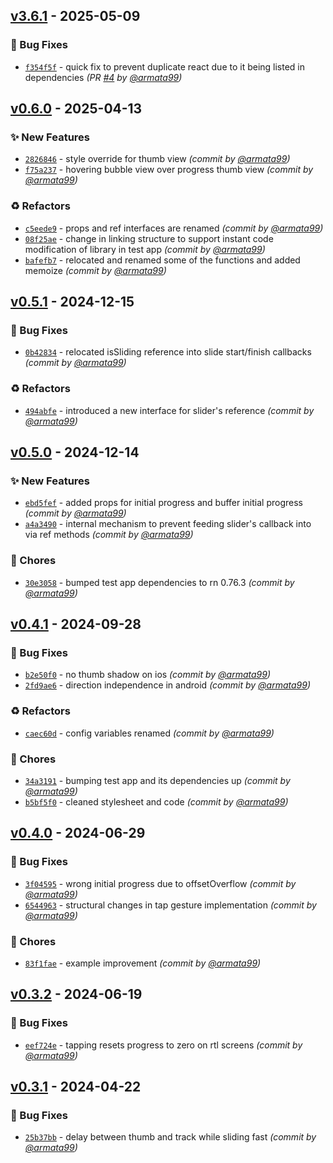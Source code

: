 
## [v3.6.1] - 2025-05-09
### :bug: Bug Fixes
- [`f354f5f`](https://github.com/armata99/rn-video-slider/commit/f354f5fc01d873213f3514ae2450d045624b7869) - quick fix to prevent duplicate react due to it being listed in dependencies *(PR [#4](https://github.com/armata99/rn-video-slider/pull/4) by [@armata99](https://github.com/armata99))*


## [v0.6.0] - 2025-04-13
### :sparkles: New Features
- [`2826846`](https://github.com/armata99/rn-video-slider/commit/2826846ce325e974b0ece92e8b25ef06e75a74dc) - style override for thumb view *(commit by [@armata99](https://github.com/armata99))*
- [`f75a237`](https://github.com/armata99/rn-video-slider/commit/f75a2373dc27c795e412226c25a731de3efa75e9) - hovering bubble view over progress thumb view *(commit by [@armata99](https://github.com/armata99))*

### :recycle: Refactors
- [`c5eede9`](https://github.com/armata99/rn-video-slider/commit/c5eede99afec5fd4e284059ff10d3728aac755e7) - props and ref interfaces are renamed *(commit by [@armata99](https://github.com/armata99))*
- [`08f25ae`](https://github.com/armata99/rn-video-slider/commit/08f25ae49a4e04e12a19b88047f8d3f9066c4591) - change in linking structure to support instant code modification of library in test app *(commit by [@armata99](https://github.com/armata99))*
- [`bafefb7`](https://github.com/armata99/rn-video-slider/commit/bafefb778b6b9b712e82f390f0fc91b20fc2713b) - relocated and renamed some of the functions and added memoize *(commit by [@armata99](https://github.com/armata99))*


## [v0.5.1] - 2024-12-15
### :bug: Bug Fixes
- [`0b42834`](https://github.com/armata99/rn-video-slider/commit/0b42834319d1f38c633a3ef6dda25ae95111c98e) - relocated isSliding reference into slide start/finish callbacks *(commit by [@armata99](https://github.com/armata99))*

### :recycle: Refactors
- [`494abfe`](https://github.com/armata99/rn-video-slider/commit/494abfe333319dae5b20f9699e577391156ca3c3) - introduced a new interface for slider's reference *(commit by [@armata99](https://github.com/armata99))*


## [v0.5.0] - 2024-12-14
### :sparkles: New Features
- [`ebd5fef`](https://github.com/armata99/rn-video-slider/commit/ebd5fef476cec30e0c09d9993c79da84617a867d) - added props for initial progress and buffer initial progress *(commit by [@armata99](https://github.com/armata99))*
- [`a4a3490`](https://github.com/armata99/rn-video-slider/commit/a4a34904fd0441925a96a431ddbf974ba80deab0) - internal mechanism to prevent feeding slider's callback into via ref methods *(commit by [@armata99](https://github.com/armata99))*

### :wrench: Chores
- [`30e3058`](https://github.com/armata99/rn-video-slider/commit/30e305830c3fb6ece2cc06dadbad1ad0e06401e4) - bumped test app dependencies to rn 0.76.3 *(commit by [@armata99](https://github.com/armata99))*


## [v0.4.1] - 2024-09-28
### :bug: Bug Fixes
- [`b2e50f0`](https://github.com/armata99/rn-video-slider/commit/b2e50f0338e524888546c7b1f147f7b565634061) - no thumb shadow on ios *(commit by [@armata99](https://github.com/armata99))*
- [`2fd9ae6`](https://github.com/armata99/rn-video-slider/commit/2fd9ae6680dffd82fbf7c6ef8f8b941bf7cf9732) - direction independence in android *(commit by [@armata99](https://github.com/armata99))*

### :recycle: Refactors
- [`caec60d`](https://github.com/armata99/rn-video-slider/commit/caec60d603d67f32fd7cb93cc160e585be122985) - config variables renamed *(commit by [@armata99](https://github.com/armata99))*

### :wrench: Chores
- [`34a3191`](https://github.com/armata99/rn-video-slider/commit/34a31916425bd55de854222e35afe472ebe1bdf2) - bumping test app and its dependencies up *(commit by [@armata99](https://github.com/armata99))*
- [`b5bf5f0`](https://github.com/armata99/rn-video-slider/commit/b5bf5f03fd28167f311e3943e01d8fedac943d7d) - cleaned stylesheet and code *(commit by [@armata99](https://github.com/armata99))*


## [v0.4.0] - 2024-06-29
### :bug: Bug Fixes
- [`3f04595`](https://github.com/armata99/rn-video-slider/commit/3f0459551b68ad766fcf9e39a65bd3f009b6b0ca) - wrong initial progress due to offsetOverflow *(commit by [@armata99](https://github.com/armata99))*
- [`6544963`](https://github.com/armata99/rn-video-slider/commit/654496351039911f4aafb35a2bb0237134c17a42) - structural changes in tap gesture implementation *(commit by [@armata99](https://github.com/armata99))*

### :wrench: Chores
- [`83f1fae`](https://github.com/armata99/rn-video-slider/commit/83f1faefb23a999012384730937e0fc660a97acd) - example improvement *(commit by [@armata99](https://github.com/armata99))*


## [v0.3.2] - 2024-06-19
### :bug: Bug Fixes
- [`eef724e`](https://github.com/armata99/rn-video-slider/commit/eef724e05bc8a39b93f12f86003fe87815eb6ad3) - tapping resets progress to zero on rtl screens *(commit by [@armata99](https://github.com/armata99))*


## [v0.3.1] - 2024-04-22
### :bug: Bug Fixes
- [`25b37bb`](https://github.com/armata99/rn-video-slider/commit/25b37bbcccc6b506614972aa3f325e74710f0963) - delay between thumb and track while sliding fast *(commit by [@armata99](https://github.com/armata99))*


[v0.3.1]: https://github.com/armata99/rn-video-slider/compare/v0.3.0...v0.3.1
[v0.3.2]: https://github.com/armata99/rn-video-slider/compare/v0.3.1...v0.3.2
[v0.4.0]: https://github.com/armata99/rn-video-slider/compare/v0.3.2...v0.4.0
[v0.4.1]: https://github.com/armata99/rn-video-slider/compare/v0.4.0...v0.4.1
[v0.5.0]: https://github.com/armata99/rn-video-slider/compare/v0.4.1...v0.5.0
[v0.5.1]: https://github.com/armata99/rn-video-slider/compare/v0.5.0...v0.5.1
[v0.6.0]: https://github.com/armata99/rn-video-slider/compare/v0.5.1...v0.6.0
[v3.6.1]: https://github.com/armata99/rn-video-slider/compare/v0.6.0...v3.6.1